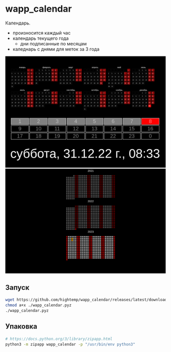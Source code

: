 # wapp_calendar

Календарь.

- произносится каждый час
- календарь текущего года
    - дни подписанные по месяцам
- каледнарь с днями для меток за 3 года

![](./screenshots/2022-12-31_08-33.png)
![](./screenshots/2022-12-31_08-33_1.png)

## Запуск

```bash
wget https://github.com/hightemp/wapp_calendar/releases/latest/download/wapp_calendar.pyz
chmod a+x ./wapp_calendar.pyz
./wapp_calendar.pyz
```

## Упаковка

```bash
# https://docs.python.org/3/library/zipapp.html
python3 -m zipapp wapp_calendar -p "/usr/bin/env python3"
```